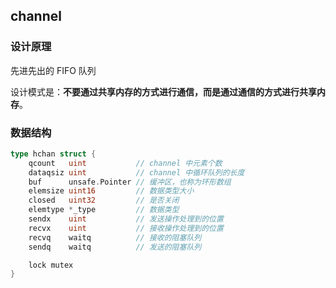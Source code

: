 ## channel

### 设计原理

先进先出的 FIFO 队列

设计模式是：**不要通过共享内存的方式进行通信，而是通过通信的方式进行共享内存**。

### 数据结构

```go
type hchan struct {
	qcount   uint           // channel 中元素个数
	dataqsiz uint           // channel 中循环队列的长度
	buf      unsafe.Pointer // 缓冲区，也称为环形数组
	elemsize uint16         // 数据类型大小
	closed   uint32         // 是否关闭
	elemtype *_type         // 数据类型
	sendx    uint           // 发送操作处理到的位置
	recvx    uint           // 接收操作处理到的位置
	recvq    waitq          // 接收的阻塞队列
	sendq    waitq          // 发送的阻塞队列

	lock mutex
}
```